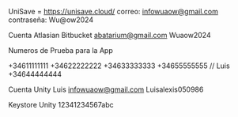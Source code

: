 UniSave = https://unisave.cloud/
correo: infowuaow@gmail.com
contraseña: Wu@ow2024

Cuenta Atlasian Bitbucket
abatarium@gmail.com
Wuaow2024


Numeros de Prueba para la App

+34611111111
+34622222222
+34633333333
+34655555555 // Luis
+34644444444

Cuenta Unity Luis
infowuaow@gmail.com
Luisalexis050986

Keystore Unity 
12341234567abc